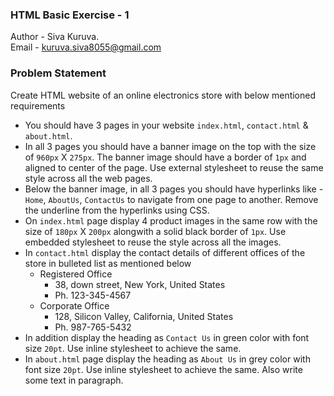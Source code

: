 ### HTML Basic Exercise - 1
Author - Siva Kuruva.   
Email - kuruva.siva8055@gmail.com

### Problem Statement
Create HTML website of an online electronics store with below mentioned requirements
- You should have 3 pages in your website `index.html`, `contact.html` & `about.html`.
- In all 3 pages you should have a banner image on the top with the size of `960px` X `275px`. The banner image should have a border of `1px` and aligned to center of the page. Use external stylesheet to reuse the same style across all the web pages.
- Below the banner image, in all 3 pages you should have hyperlinks like - `Home`, `AboutUs`, `ContactUs` to navigate from one page to another. Remove the underline from the hyperlinks using CSS.
- On `index.html` page display 4 product images in the same row with the size of `180px` X `200px` alongwith a solid black border of `1px`. Use embedded stylesheet to reuse the style across all the images.
- In `contact.html` display the contact details of different offices of the store in bulleted list as mentioned below
    - Registered Office
        - 38, down street, New York, United States
        - Ph. 123-345-4567
    - Corporate Office
        - 128, Silicon Valley, California, United States
        - Ph. 987-765-5432
- In addition display the heading as `Contact Us` in green color with font size `20pt`. Use inline stylesheet to achieve the same.
- In `about.html` page display the heading as `About Us` in grey color with font size `20pt`. Use inline stylesheet to achieve the same. Also write some text in paragraph.

